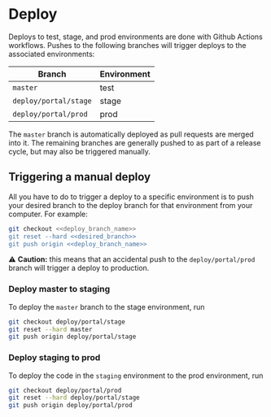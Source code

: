 # Deploy

Deploys to test, stage, and prod environments are done with Github Actions workflows. Pushes to the following branches will trigger deploys to the associated environments:

| Branch                | Environment |
| --------------------- | ----------- |
| `master`              | test        |
| `deploy/portal/stage` | stage       |
| `deploy/portal/prod`  | prod        |

The `master` branch is automatically deployed as pull requests are merged into it. The remaining branches are generally pushed to as part of a release cycle, but may also be triggered manually.

## Triggering a manual deploy

All you have to do to trigger a deploy to a specific environment is to push your desired branch to the deploy branch for that environment from your computer. For example:

```sh
git checkout <<deploy_branch_name>>
git reset --hard <<desired_branch>>
git push origin <<deploy_branch_name>>
```
⚠️ **Caution:** this means that an accidental push to the `deploy/portal/prod` branch will trigger a deploy to production.

### Deploy master to staging

To deploy the `master` branch to the stage environment, run

```sh
git checkout deploy/portal/stage
git reset --hard master
git push origin deploy/portal/stage
```

### Deploy staging to prod

To deploy the code in the `staging` environment to the prod environment, run

```sh
git checkout deploy/portal/prod
git reset --hard deploy/portal/stage
git push origin deploy/portal/prod
```